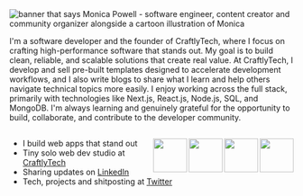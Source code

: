<img src="https://github.com/user-attachments/assets/99990c46-1f57-49ca-aca4-af6c3d962bdd" alt="banner that says Monica Powell - software engineer, content creator and community organizer alongside a cartoon illustration of Monica">

I'm a software developer and the founder of CraftlyTech, where I focus on crafting high-performance software that stands out. My goal is to build clean, reliable, and scalable solutions that create real value. At CraftlyTech, I develop and sell pre-built templates designed to accelerate development workflows, and I also write blogs to share what I learn and help others navigate technical topics more easily. I enjoy working across the full stack, primarily with technologies like Next.js, React.js, Node.js, SQL, and MongoDB. I'm always learning and genuinely grateful for the opportunity to build, collaborate, and contribute to the developer community.

##

<a href="https://peerlist.io/darshilpatel"><img align="right" width="60" height="60" src="https://github.com/user-attachments/assets/23959ead-2196-4e42-9393-d6311e581c83"></a>
<a href="https://x.com/darshilptl03"><img align="right" width="60" height="60" src="https://github.com/user-attachments/assets/551b1b85-9ff0-4ed8-9486-0ee8c6ef6796"></a>
<a href="https://www.linkedin.com/in/darshil-patel-42307a257"><img align="right" width="60" height="60" src="https://github.com/user-attachments/assets/1355cc1e-bbdd-4406-a9b4-2a9bcec2bec2"></a>
<a href="https://github.com/darshilptl"><img align="right" width="60" height="60" src="https://github.com/user-attachments/assets/be925434-a07c-4e9f-9a24-d56f937797c8"></a>

- I build web apps that stand out
- Tiny solo web dev studio at [CraftlyTech](https://www.craftlytech.com/)
- Sharing updates on <a href="https://www.linkedin.com/in/darshil-patel-42307a257/">LinkedIn</a> 
- Tech, projects and shitposting at [Twitter](https://x.com/darshilptl03)
